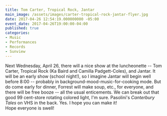```yaml
---
title: Tom Carter, Tropical Rock, Jantar
main_image: /assets/images/carter-tropical-rock-jantar-flyer.jpg
date: 2017-04-26 12:54:19.000000000 -05:00
event_date: 2017-04-26T19:00:00-04:00
published: true
categories:
- Music
- Performances
- Records
- Sunview
---
```

<p>Next Wednesday, April 26, there will a nice show at the luncheonette -- Tom Carter, Tropical Rock (Ka Baird and Camilla Padgett-Coles), and Jantar. It will be an early show (school night!), so I imagine Jantar will begin well before 8:00 -- probably in background-mood-music-for-cooking mode. But do come early for dinner, Forrest will make soup, etc., for everyone, and there will be free booze -- all the usual enticements. We can break out that good 99 cent-store rotating colored light, I'm sure. Pasolini's <i>Canterbury Tales</i> on VHS in the back. Yes. I hope you can make it!<br />
Hope everyone is swell!<strong><br />
</strong></p>
